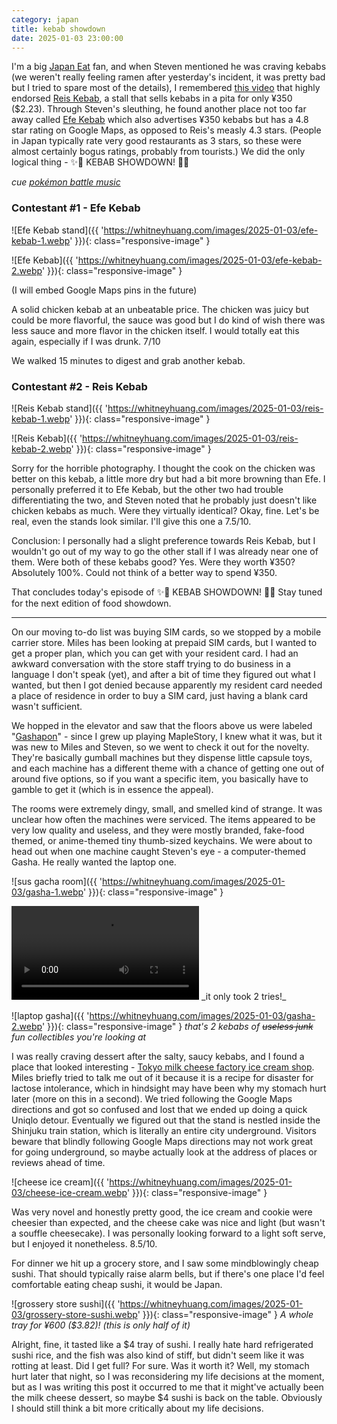 ```yaml
---
category: japan
title: kebab showdown
date: 2025-01-03 23:00:00
---
```


I'm a big [Japan Eat](https://www.youtube.com/@japaneat) fan, and when Steven mentioned he was craving kebabs (we weren't really feeling ramen after yesterday's incident, it was pretty bad but I tried to spare most of the details), I remembered [this video](https://www.youtube.com/watch?v=JJ0huQ0Jix0) that highly endorsed [Reis Kebab](https://maps.app.goo.gl/PbD81kTn46NGxbMC8), a stall that sells kebabs in a pita for only ¥350 ($2.23). Through Steven's sleuthing, he found another place not too far away called [Efe Kebab](https://maps.app.goo.gl/uVM4PSB5uRiqh4Lo8) which also advertises ¥350 kebabs but has a 4.8 star rating on Google Maps, as opposed to Reis's measly 4.3 stars. (People in Japan typically rate very good restaurants as 3 stars, so these were almost certainly bogus ratings, probably from tourists.) We did the only logical thing - ✨🥙 KEBAB SHOWDOWN! 🥙✨

_cue [pokémon battle music](https://www.youtube.com/watch?v=fbHBSDQ_UZ0)_

### Contestant #1 - Efe Kebab

![Efe Kebab stand]({{ 'https://whitneyhuang.com/images/2025-01-03/efe-kebab-1.webp' }}){: class="responsive-image" }

![Efe Kebab]({{ 'https://whitneyhuang.com/images/2025-01-03/efe-kebab-2.webp' }}){: class="responsive-image" }

(I will embed Google Maps pins in the future)

A solid chicken kebab at an unbeatable price. The chicken was juicy but could be more flavorful, the sauce was good but I do kind of wish there was less sauce and more flavor in the chicken itself. I would totally eat this again, especially if I was drunk. 7/10

We walked 15 minutes to digest and grab another kebab.

### Contestant #2 - Reis Kebab

![Reis Kebab stand]({{ 'https://whitneyhuang.com/images/2025-01-03/reis-kebab-1.webp' }}){: class="responsive-image" }

![Reis Kebab]({{ 'https://whitneyhuang.com/images/2025-01-03/reis-kebab-2.webp' }}){: class="responsive-image" }

Sorry for the horrible photography. I thought the cook on the chicken was better on this kebab, a little more dry but had a bit more browning than Efe. I personally preferred it to Efe Kebab, but the other two had trouble differentiating the two, and Steven noted that he probably just doesn't like chicken kebabs as much. Were they virtually identical? Okay, fine. Let's be real, even the stands look similar. I'll give this one a 7.5/10.

Conclusion: I personally had a slight preference towards Reis Kebab, but I wouldn't go out of my way to go the other stall if I was already near one of them. Were both of these kebabs good? Yes. Were they worth ¥350? Absolutely 100%. Could not think of a better way to spend ¥350.

That concludes today's episode of ✨🥙 KEBAB SHOWDOWN! 🥙✨ Stay tuned for the next edition of food showdown.

---

On our moving to-do list was buying SIM cards, so we stopped by a mobile carrier store. Miles has been looking at prepaid SIM cards, but I wanted to get a proper plan, which you can get with your resident card. I had an awkward conversation with the store staff trying to do business in a language I don't speak (yet), and after a bit of time they figured out what I wanted, but then I got denied because apparently my resident card needed a place of residence in order to buy a SIM card, just having a blank card wasn't sufficient.

We hopped in the elevator and saw that the floors above us were labeled "[Gashapon](https://en.wikipedia.org/wiki/Gashapon)" - since I grew up playing MapleStory, I knew what it was, but it was new to Miles and Steven, so we went to check it out for the novelty. They're basically gumball machines but they dispense little capsule toys, and each machine has a different theme with a chance of getting one out of around five options, so if you want a specific item, you basically have to gamble to get it (which is in essence the appeal).

The rooms were extremely dingy, small, and smelled kind of strange. It was unclear how often the machines were serviced. The items appeared to be very low quality and useless, and they were mostly branded, fake-food themed, or anime-themed tiny thumb-sized keychains. We were about to head out when one machine caught Steven's eye - a computer-themed Gasha. He really wanted the laptop one.

![sus gacha room]({{ 'https://whitneyhuang.com/images/2025-01-03/gasha-1.webp' }}){: class="responsive-image" }

<video controls class="responsive-image">
    <source src="{{ "https://whitneyhuang.com/videos/2025-01-03/gasha.webm" }}" type="video/webm">
</video>
_it only took 2 tries!_

![laptop gasha]({{ 'https://whitneyhuang.com/images/2025-01-03/gasha-2.webp' }}){: class="responsive-image" }
_that's 2 kebabs of ~~useless junk~~ fun collectibles you're looking at_

I was really craving dessert after the salty, saucy kebabs, and I found a place that looked interesting - [Tokyo milk cheese factory ice cream shop](https://maps.app.goo.gl/nNSWboe7wFveaavC9). Miles briefly tried to talk me out of it because it is a recipe for disaster for lactose intolerance, which in hindsight may have been why my stomach hurt later (more on this in a second). We tried following the Google Maps directions and got so confused and lost that we ended up doing a quick Uniqlo detour. Eventually we figured out that the stand is nestled inside the Shinjuku train station, which is literally an entire city underground. Visitors beware that blindly following Google Maps directions may not work great for going underground, so maybe actually look at the address of places or reviews ahead of time.

![cheese ice cream]({{ 'https://whitneyhuang.com/images/2025-01-03/cheese-ice-cream.webp' }}){: class="responsive-image" }

Was very novel and honestly pretty good, the ice cream and cookie were cheesier than expected, and the cheese cake was nice and light (but wasn't a souffle cheesecake). I was personally looking forward to a light soft serve, but I enjoyed it nonetheless. 8.5/10.

For dinner we hit up a grocery store, and I saw some mindblowingly cheap sushi. That should typically raise alarm bells, but if there's one place I'd feel comfortable eating cheap sushi, it would be Japan.

![grossery store sushi]({{ 'https://whitneyhuang.com/images/2025-01-03/grossery-store-sushi.webp' }}){: class="responsive-image" }
_A whole tray for ¥600 ($3.82)! (this is only half of it)_

Alright, fine, it tasted like a $4 tray of sushi. I really hate hard refrigerated sushi rice, and the fish was also kind of stiff, but didn't seem like it was rotting at least. Did I get full? For sure. Was it worth it? Well, my stomach hurt later that night, so I was reconsidering my life decisions at the moment, but as I was writing this post it occurred to me that it might've actually been the milk cheese dessert, so maybe $4 sushi is back on the table. Obviously I should still think a bit more critically about my life decisions.